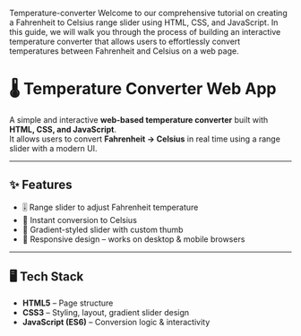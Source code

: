  Temperature-converter   Welcome to our comprehensive tutorial on creating a Fahrenheit to Celsius range slider using HTML, CSS, and JavaScript. In this guide, we will walk you through the process of building an interactive temperature converter that allows users to effortlessly convert temperatures between Fahrenheit and Celsius on a web page.

# 🌡 Temperature Converter Web App

A simple and interactive **web-based temperature converter** built with **HTML, CSS, and JavaScript**.  
It allows users to convert **Fahrenheit → Celsius** in real time using a range slider with a modern UI.

---

## ✨ Features
- 🎚️ Range slider to adjust Fahrenheit temperature  
- 🔄 Instant conversion to Celsius  
- 🎨 Gradient-styled slider with custom thumb  
- 📱 Responsive design – works on desktop & mobile browsers  

---

## 🖥️ Tech Stack
- **HTML5** – Page structure  
- **CSS3** – Styling, layout, gradient slider design  
- **JavaScript (ES6)** – Conversion logic & interactivity  

